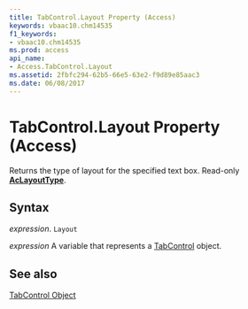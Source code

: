 ```yaml
---
title: TabControl.Layout Property (Access)
keywords: vbaac10.chm14535
f1_keywords:
- vbaac10.chm14535
ms.prod: access
api_name:
- Access.TabControl.Layout
ms.assetid: 2fbfc294-62b5-66e5-63e2-f9d89e85aac3
ms.date: 06/08/2017
---
```



# TabControl.Layout Property (Access)

Returns the type of layout for the specified text box. Read-only  **[AcLayoutType](Access.AcLayoutType.md)**.


## Syntax

 _expression_. `Layout`

 _expression_ A variable that represents a [TabControl](./Access.TabControl.md) object.


## See also


[TabControl Object](Access.TabControl.md)

